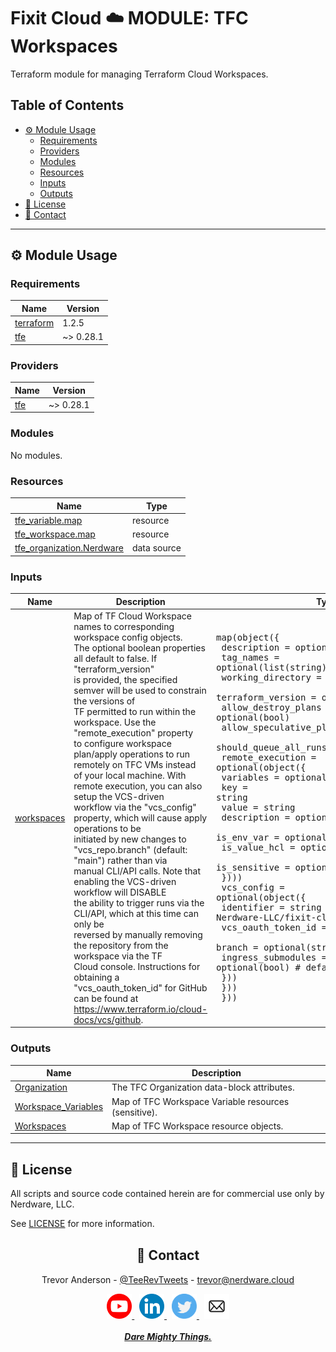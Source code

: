 <h1>Fixit Cloud ☁️ MODULE: TFC Workspaces</h1>

Terraform module for managing Terraform Cloud Workspaces.

<h2>Table of Contents</h2>

- [⚙️ Module Usage](#️-module-usage)
  - [Requirements](#requirements)
  - [Providers](#providers)
  - [Modules](#modules)
  - [Resources](#resources)
  - [Inputs](#inputs)
  - [Outputs](#outputs)
- [📝 License](#-license)
- [💬 Contact](#-contact)

<!-- BEGINNING OF PRE-COMMIT-TERRAFORM DOCS HOOK -->
<!-- prettier-ignore-start -->

---

## ⚙️ Module Usage

### Requirements

| Name | Version |
|------|---------|
| <a name="requirement_terraform"></a> [terraform](#requirement\_terraform) | 1.2.5 |
| <a name="requirement_tfe"></a> [tfe](#requirement\_tfe) | ~> 0.28.1 |

### Providers

| Name | Version |
|------|---------|
| <a name="provider_tfe"></a> [tfe](#provider\_tfe) | ~> 0.28.1 |

### Modules

No modules.

### Resources

| Name | Type |
|------|------|
| [tfe_variable.map](https://registry.terraform.io/providers/hashicorp/tfe/latest/docs/resources/variable) | resource |
| [tfe_workspace.map](https://registry.terraform.io/providers/hashicorp/tfe/latest/docs/resources/workspace) | resource |
| [tfe_organization.Nerdware](https://registry.terraform.io/providers/hashicorp/tfe/latest/docs/data-sources/organization) | data source |

### Inputs

| Name | Description | Type | Default | Required |
|------|-------------|------|---------|:--------:|
| <a name="input_workspaces"></a> [workspaces](#input\_workspaces) | Map of TF Cloud Workspace names to corresponding workspace config objects.<br>The optional boolean properties all default to false. If "terraform\_version"<br>is provided, the specified semver will be used to constrain the versions of<br>TF permitted to run within the workspace. Use the "remote\_execution" property<br>to configure workspace plan/apply operations to run remotely on TFC VMs instead<br>of your local machine. With remote execution, you can also setup the VCS-driven<br>workflow via the "vcs\_config" property, which will cause apply operations to be<br>initiated by new changes to "vcs\_repo.branch" (default: "main") rather than via<br>manual CLI/API calls. Note that enabling the VCS-driven workflow will DISABLE<br>the ability to trigger runs via the CLI/API, which at this time can only be<br>reversed by manually removing the repository from the workspace via the TF<br>Cloud console. Instructions for obtaining a "vcs\_oauth\_token\_id" for GitHub<br>can be found at https://www.terraform.io/cloud-docs/vcs/github. | <pre>map(object({<br>    description             = optional(string)<br>    tag_names               = optional(list(string))<br>    working_directory       = optional(string)<br>    terraform_version       = optional(string)<br>    allow_destroy_plans     = optional(bool)<br>    allow_speculative_plans = optional(bool)<br>    should_queue_all_runs   = optional(bool)<br>    remote_execution = optional(object({<br>      variables = optional(list(object({<br>        key          = string<br>        value        = string<br>        description  = optional(string)<br>        is_env_var   = optional(bool)<br>        is_value_hcl = optional(bool)<br>        is_sensitive = optional(bool)<br>      })))<br>      vcs_config = optional(object({<br>        identifier         = string # e.g., Nerdware-LLC/fixit-cloud-modules<br>        vcs_oauth_token_id = string<br>        branch             = optional(string) # default "main"<br>        ingress_submodules = optional(bool)   # default false<br>      }))<br>    }))<br>  }))</pre> | n/a | yes |

### Outputs

| Name | Description |
|------|-------------|
| <a name="output_Organization"></a> [Organization](#output\_Organization) | The TFC Organization data-block attributes. |
| <a name="output_Workspace_Variables"></a> [Workspace\_Variables](#output\_Workspace\_Variables) | Map of TFC Workspace Variable resources (sensitive). |
| <a name="output_Workspaces"></a> [Workspaces](#output\_Workspaces) | Map of TFC Workspace resource objects. |

---

## 📝 License

All scripts and source code contained herein are for commercial use only by Nerdware, LLC.

See [LICENSE](/LICENSE) for more information.

<div align="center" style="margin-top:30px;">

## 💬 Contact

Trevor Anderson - [@TeeRevTweets](https://twitter.com/teerevtweets) - [trevor@nerdware.cloud](mailto:trevor@nerdware.cloud)

  <a href="https://www.youtube.com/channel/UCguSCK_j1obMVXvv-DUS3ng">
    <img src="https://github.com/trevor-anderson/trevor-anderson/blob/main/assets/YouTube_icon_circle.svg" height="40" />
  </a>
  &nbsp;
  <a href="https://www.linkedin.com/in/trevor-anderson-3a3b0392/">
    <img src="https://github.com/trevor-anderson/trevor-anderson/blob/main/assets/LinkedIn_icon_circle.svg" height="40" />
  </a>
  &nbsp;
  <a href="https://twitter.com/TeeRevTweets">
    <img src="https://github.com/trevor-anderson/trevor-anderson/blob/main/assets/Twitter_icon_circle.svg" height="40" />
  </a>
  &nbsp;
  <a href="mailto:trevor@nerdware.cloud">
    <img src="https://github.com/trevor-anderson/trevor-anderson/blob/main/assets/email_icon_circle.svg" height="40" />
  </a>
  <br><br>

  <a href="https://daremightythings.co/">
    <strong><i>Dare Mighty Things.</i></strong>
  </a>

</div>
<!-- prettier-ignore-end -->
<!-- END OF PRE-COMMIT-TERRAFORM DOCS HOOK -->

<!-- LINKS -->

[tfe_provider_url]: (https://registry.terraform.io/providers/hashicorp/tfe/latest/docs)
[tfe_org_docs_url]: (https://registry.terraform.io/providers/hashicorp/tfe/latest/docs/data-sources/organization)
[tfe_ws_docs_url]: (https://registry.terraform.io/providers/hashicorp/tfe/latest/docs/resources/workspace)
[tfe_var_docs_url]: (https://registry.terraform.io/providers/hashicorp/tfe/latest/docs/resources/variable)
